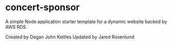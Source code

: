# concert-sponsor
A simple Node application starter template for a dynamic website backed by AWS RDS

Created by Degan John Kettles
Updated by Jared Rosenlund
